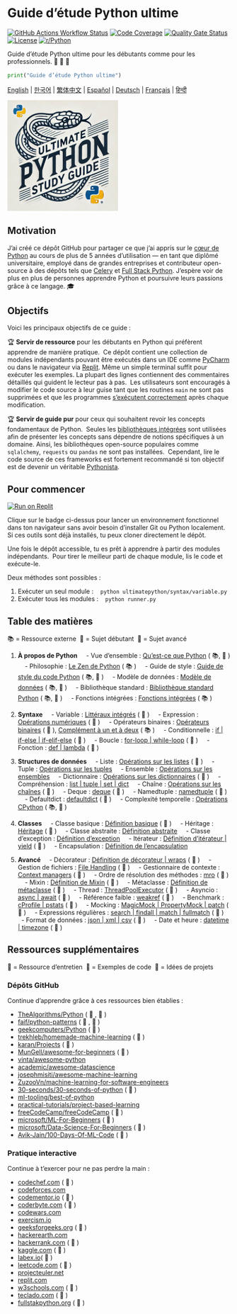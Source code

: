 # Guide d’étude Python ultime

[![GitHub Actions Workflow Status](https://img.shields.io/github/actions/workflow/status/huangsam/ultimate-python/ci.yml)](https://github.com/huangsam/ultimate-python/actions)
[![Code Coverage](https://img.shields.io/codecov/c/github/huangsam/ultimate-python)](https://codecov.io/gh/huangsam/ultimate-python)
[![Quality Gate Status](https://img.shields.io/sonar/quality_gate/huangsam_ultimate-python?server=https%3A%2F%2Fsonarcloud.io)](https://sonarcloud.io/dashboard?id=huangsam_ultimate-python)
[![License](https://img.shields.io/github/license/huangsam/ultimate-python)](https://github.com/huangsam/ultimate-python/blob/main/LICENSE)
[![r/Python](https://img.shields.io/badge/reddit-original_post-red)](https://www.reddit.com/r/Python/comments/inllmf/ultimate_python_study_guide/)

Guide d’étude Python ultime pour les débutants comme pour les professionnels. 🐍 🐍 🐍

```python
print("Guide d’étude Python ultime")
```

[English](README.md) |
[한국어](README.ko.md) |
[繁体中文](README.zh_tw.md) |
[Español](README.es.md) |
[Deutsch](README.de.md) |
[Français](README.fr.md) |
[हिन्दी](README.hi.md)

<img src="images/ultimatepython.webp" alt="Ultimate Python" width="250px" />

## Motivation

J’ai créé ce dépôt GitHub pour partager ce que j’ai appris sur le [cœur de Python](https://www.python.org/)
au cours de plus de 5 années d’utilisation — en tant que diplômé universitaire, employé
dans de grandes entreprises et contributeur open-source à des dépôts tels que
[Celery](https://github.com/celery/celery) et
[Full Stack Python](https://github.com/mattmakai/fullstackpython.com).
J’espère voir de plus en plus de personnes apprendre Python et poursuivre leurs passions
grâce à ce langage. 🎓

## Objectifs

Voici les principaux objectifs de ce guide :

🏆 **Servir de ressource** pour les débutants en Python qui préfèrent apprendre de manière pratique. 
Ce dépôt contient une collection de modules indépendants pouvant être exécutés dans un IDE
comme [PyCharm](https://www.jetbrains.com/pycharm/) ou dans le navigateur via
[Replit](https://replit.com/languages/python3). Même un simple terminal suffit
pour exécuter les exemples. La plupart des lignes contiennent des commentaires détaillés
qui guident le lecteur pas à pas. 
Les utilisateurs sont encouragés à modifier le code source à leur guise tant que les
routines `main` ne sont pas supprimées et que les programmes
[s’exécutent correctement](runner.py) après chaque modification.

🏆 **Servir de guide pur** pour ceux qui souhaitent revoir les concepts fondamentaux de Python. 
Seules les [bibliothèques intégrées](https://docs.python.org/3/library/) sont utilisées afin de
présenter les concepts sans dépendre de notions spécifiques à un domaine. Ainsi, les
bibliothèques open-source populaires comme `sqlalchemy`, `requests` ou `pandas`
ne sont pas installées. 
Cependant, lire le code source de ces frameworks est fortement recommandé
si ton objectif est de devenir un véritable
[Pythonista](https://www.urbandictionary.com/define.php?term=pythonista).

## Pour commencer

[![Run on Replit](https://replit.com/badge/github/huangsam/ultimate-python)](https://replit.com/github/huangsam/ultimate-python)

Clique sur le badge ci-dessus pour lancer un environnement fonctionnel dans ton navigateur
sans avoir besoin d’installer Git ou Python localement. 
Si ces outils sont déjà installés, tu peux cloner directement le dépôt.

Une fois le dépôt accessible, tu es prêt à apprendre à partir des modules indépendants. 
Pour tirer le meilleur parti de chaque module, lis le code et exécute-le.

Deux méthodes sont possibles :

1. Exécuter un seul module : 
  `python ultimatepython/syntax/variable.py`
2. Exécuter tous les modules : 
  `python runner.py`

## Table des matières

📚 = Ressource externe 
🍰 = Sujet débutant 
🤯 = Sujet avancé 

1. **À propos de Python**
    - Vue d’ensemble : [Qu’est-ce que Python](https://github.com/trekhleb/learn-python/blob/master/src/getting_started/what_is_python.md) ( 📚, 🍰 )
    - Philosophie : [Le Zen de Python](https://www.python.org/dev/peps/pep-0020/) ( 📚 )
    - Guide de style : [Guide de style du code Python](https://www.python.org/dev/peps/pep-0008/) ( 📚, 🤯 )
    - Modèle de données : [Modèle de données](https://docs.python.org/3/reference/datamodel.html) ( 📚, 🤯 )
    - Bibliothèque standard : [Bibliothèque standard Python](https://docs.python.org/3/library/) ( 📚, 🤯 )
    - Fonctions intégrées : [Fonctions intégrées](https://docs.python.org/3/library/functions.html) ( 📚 )

2. **Syntaxe**
    - Variable : [Littéraux intégrés](ultimatepython/syntax/variable.py) ( 🍰 )
    - Expression : [Opérations numériques](ultimatepython/syntax/expression.py) ( 🍰 )
    - Opérateurs binaires : [Opérateurs binaires](ultimatepython/syntax/bitwise.py) ( 🍰 ), [Complément à un et à deux](https://www.geeksforgeeks.org/difference-between-1s-complement-representation-and-2s-complement-representation-technique/) ( 📚 )
    - Conditionnelle : [if | if-else | if-elif-else](ultimatepython/syntax/conditional.py) ( 🍰 )
    - Boucle : [for-loop | while-loop](ultimatepython/syntax/loop.py) ( 🍰 )
    - Fonction : [def | lambda](ultimatepython/syntax/function.py) ( 🍰 )

3. **Structures de données**
    - Liste : [Opérations sur les listes](ultimatepython/data_structures/list.py) ( 🍰 )
    - Tuple : [Opérations sur les tuples](ultimatepython/data_structures/tuple.py)
    - Ensemble : [Opérations sur les ensembles](ultimatepython/data_structures/set.py)
    - Dictionnaire : [Opérations sur les dictionnaires](ultimatepython/data_structures/dict.py) ( 🍰 )
    - Compréhension : [list | tuple | set | dict](ultimatepython/data_structures/comprehension.py)
    - Chaîne : [Opérations sur les chaînes](ultimatepython/data_structures/string.py) ( 🍰 )
    - Deque : [deque](ultimatepython/data_structures/deque.py) ( 🤯 )
    - Namedtuple : [namedtuple](ultimatepython/data_structures/namedtuple.py) ( 🤯 )
    - Defaultdict : [defaultdict](ultimatepython/data_structures/defaultdict.py) ( 🤯 )
    - Complexité temporelle : [Opérations CPython](https://wiki.python.org/moin/TimeComplexity) ( 📚, 🤯 )

4. **Classes**
    - Classe basique : [Définition basique](ultimatepython/classes/basic_class.py) ( 🍰 )
    - Héritage : [Héritage](ultimatepython/classes/inheritance.py) ( 🍰 )
    - Classe abstraite : [Définition abstraite](ultimatepython/classes/abstract_class.py)
    - Classe d’exception : [Définition d’exception](ultimatepython/classes/exception_class.py)
    - Itérateur : [Définition d’itérateur | yield](ultimatepython/classes/iterator_class.py) ( 🤯 )
    - Encapsulation : [Définition de l’encapsulation](ultimatepython/classes/encapsulation.py)

5. **Avancé**
    - Décorateur : [Définition de décorateur | wraps](ultimatepython/advanced/decorator.py) ( 🤯 )
    - Gestion de fichiers : [File Handling](ultimatepython/advanced/file_handling.py) ( 🤯 )
    - Gestionnaire de contexte : [Context managers](ultimatepython/advanced/context_manager.py) ( 🤯 )
    - Ordre de résolution des méthodes : [mro](ultimatepython/advanced/mro.py) ( 🤯 )
    - Mixin : [Définition de Mixin](ultimatepython/advanced/mixin.py) ( 🤯 )
    - Métaclasse : [Définition de métaclasse](ultimatepython/advanced/meta_class.py) ( 🤯 )
    - Thread : [ThreadPoolExecutor](ultimatepython/advanced/thread.py) ( 🤯 )
    - Asyncio : [async | await](ultimatepython/advanced/async.py) ( 🤯 )
    - Référence faible : [weakref](ultimatepython/advanced/weak_ref.py) ( 🤯 )
    - Benchmark : [cProfile | pstats](ultimatepython/advanced/benchmark.py) ( 🤯 )
    - Mocking : [MagicMock | PropertyMock | patch](ultimatepython/advanced/mocking.py) ( 🤯 )
    - Expressions régulières : [search | findall | match | fullmatch](ultimatepython/advanced/regex.py) ( 🤯 )
    - Format de données : [json | xml | csv](ultimatepython/advanced/data_format.py) ( 🤯 )
    - Date et heure : [datetime | timezone](ultimatepython/advanced/date_time.py) ( 🤯 )

## Ressources supplémentaires

👔 = Ressource d’entretien 
🧪 = Exemples de code 
🧠 = Idées de projets 

### Dépôts GitHub

Continue d’apprendre grâce à ces ressources bien établies :

- [TheAlgorithms/Python](https://github.com/TheAlgorithms/Python) ( 👔 , 🧪 )
- [faif/python-patterns](https://github.com/faif/python-patterns) ( 👔 , 🧪 )
- [geekcomputers/Python](https://github.com/geekcomputers/Python) ( 🧪 )
- [trekhleb/homemade-machine-learning](https://github.com/trekhleb/homemade-machine-learning) ( 🧪 )
- [karan/Projects](https://github.com/karan/Projects) ( 🧠 )
- [MunGell/awesome-for-beginners](https://github.com/MunGell/awesome-for-beginners) ( 🧠 )
- [vinta/awesome-python](https://github.com/vinta/awesome-python)
- [academic/awesome-datascience](https://github.com/academic/awesome-datascience)
- [josephmisiti/awesome-machine-learning](https://github.com/josephmisiti/awesome-machine-learning)
- [ZuzooVn/machine-learning-for-software-engineers](https://github.com/ZuzooVn/machine-learning-for-software-engineers)
- [30-seconds/30-seconds-of-python](https://github.com/30-seconds/30-seconds-of-python) ( 🧪 )
- [ml-tooling/best-of-python](https://github.com/ml-tooling/best-of-python)
- [practical-tutorials/project-based-learning](https://github.com/practical-tutorials/project-based-learning#python)
- [freeCodeCamp/freeCodeCamp](https://github.com/freeCodeCamp/freeCodeCamp) ( 👔 )
- [microsoft/ML-For-Beginners](https://github.com/microsoft/ML-For-Beginners) ( 🧪 )
- [microsoft/Data-Science-For-Beginners](https://github.com/microsoft/Data-Science-For-Beginners) ( 🧪 )
- [Avik-Jain/100-Days-Of-ML-Code](https://github.com/Avik-Jain/100-Days-Of-ML-Code) ( 🧪 )

### Pratique interactive

Continue à t’exercer pour ne pas perdre la main :

- [codechef.com](https://www.codechef.com/) ( 👔 )
- [codeforces.com](https://codeforces.com/)
- [codementor.io](https://www.codementor.io) ( 🧠 )
- [coderbyte.com](https://www.coderbyte.com/) ( 👔 )
- [codewars.com](https://www.codewars.com/)
- [exercism.io](https://exercism.io/)
- [geeksforgeeks.org](https://www.geeksforgeeks.org/) ( 👔 )
- [hackerearth.com](https://www.hackerearth.com/)
- [hackerrank.com](https://www.hackerrank.com/) ( 👔 )
- [kaggle.com](https://www.kaggle.com/) ( 🧠 )
- [labex.io](https://labex.io/exercises/python)( 🧪 )
- [leetcode.com](https://leetcode.com/) ( 👔 )
- [projecteuler.net](https://projecteuler.net/)
- [replit.com](https://replit.com/)
- [w3schools.com](https://www.w3schools.com/python/) ( 🧪 )
- [teclado.com](https://teclado.com/30-days-of-python/#prerequisites) ( 👔 )
- [fullstakpython.org](https://fullstackpython.org/) ( 🧪 )
